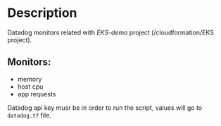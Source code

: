 # Description

Datadog monitors related with *EKS-demo* project (/cloudformation/EKS project).

## Monitors:

- memory
- host cpu
- app requests

Datadog api key musr be in order to run the script, values will go to ```datadog.tf``` file.